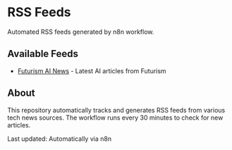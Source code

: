 # RSS Feeds

Automated RSS feeds generated by n8n workflow.

## Available Feeds

- [Futurism AI News](https://AnasIftikhar.github.io/rss-feeds/futurism-ai.xml) - Latest AI articles from Futurism

## About

This repository automatically tracks and generates RSS feeds from various tech news sources. 
The workflow runs every 30 minutes to check for new articles.

Last updated: Automatically via n8n
